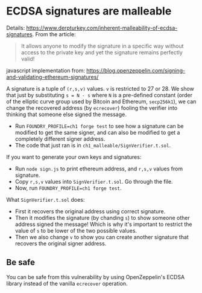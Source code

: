 # ECDSA signatures are malleable

Details: https://www.derpturkey.com/inherent-malleability-of-ecdsa-signatures.
From the article:
> It allows anyone to modify the signature in a specific way without access to the private key and yet the signature remains perfectly valid!

javascript implementation from: https://blog.openzeppelin.com/signing-and-validating-ethereum-signatures/

A signature is a tuple of `(r,s,v)` values. `v` is restricted to 27 or 28. We show that just by substituting `s = N - s` where `N` is a pre-defined constant (order of the elliptic curve group used by Bitcoin and Ethereum, `secp256k1`), we can change the recovered address (by `ecrecover`) fooling the verifier into thinking that someone else signed the message.

- Run `FOUNDRY_PROFILE=ch1 forge test` to see how a signature can be modified to get the same signer, and can also be modified to get a completely different signer address.
- The code that just ran is in `ch1_malleable/SignVerifier.t.sol`.

If you want to generate your own keys and signatures:
- Run `node sign.js` to print ethereum address, and `r,s,v` values from signature.
- Copy `r,s,v` values into `SignVerifier.t.sol`. Go through the file.
- Now, run `FOUNDRY_PROFILE=ch1 forge test`.

What `SignVerifier.t.sol` does:
- First it recovers the original address using correct signature.
- Then it modifies the signature (by chanding `s`) to show someone other address signed the message! Which is why it's important to restrict the value of `s` to be lower of the two possible values.
- Then we also change `v` to show you can create another signature that recovers the original signer address.

## Be safe
You can be safe from this vulnerability by using OpenZeppelin's ECDSA library instead of the vanilla `ecrecover` operation.

